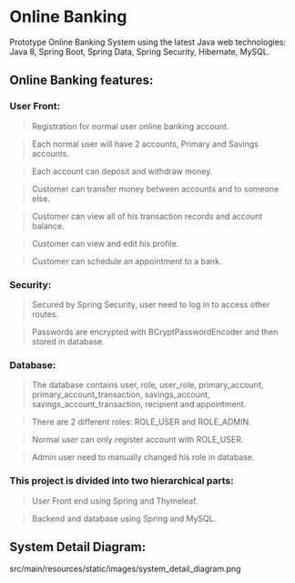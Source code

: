 # Online Banking
Prototype Online Banking System using the latest Java web technologies: Java 8, Spring Boot, Spring Data, Spring Security, Hibernate, MySQL.

## Online Banking features:

### User Front:
>Registration for normal user online banking account.

>Each normal user will have 2 accounts, Primary and Savings accounts.

>Each account can deposit and withdraw money.

>Customer can transfer money between accounts and to someone else.

>Customer can view all of his transaction records and account balance.

>Customer can view and edit his profile.

>Customer can schedule an appointment to a bank.

### Security:
>Secured by Spring Security, user need to log in to access other routes.

>Passwords are encrypted with BCryptPasswordEncoder and then stored in database.

### Database:
>The database contains user, role, user_role, primary_account, primary_account_transaction, savings_account, savings_account_transaction, recipient and appointment.

>There are 2 different roles: ROLE_USER and ROLE_ADMIN.

>Normal user can only register account with ROLE_USER.

>Admin user need to manually changed his role in database.

### This project is divided into two hierarchical parts:
>User Front end using Spring and Thymeleaf.

>Backend and database using Spring and MySQL.

## System Detail Diagram:
src/main/resources/static/images/system_detail_diagram.png

